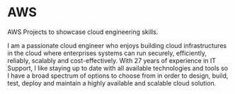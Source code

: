 # AWS
AWS Projects to showcase cloud engineering skills.

I am a passionate cloud engineer who enjoys building cloud infrastructures in the cloud where enterprises systems can run securely, efficiently, reliably, scalably and cost-effectively. With 27 years of experience in IT Support, I like staying up to date with all available technologies and tools so I have a broad spectrum of options to choose from in order to design, build, test, deploy and maintain a highly available and scalable cloud solution.